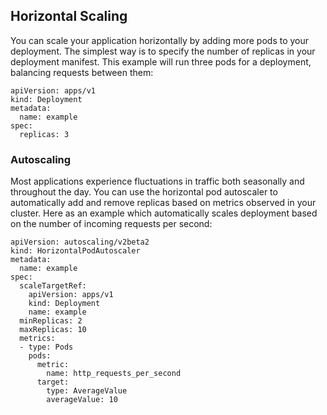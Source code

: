 
## Horizontal Scaling

You can scale your application horizontally by adding more pods to your
deployment. The simplest way is to specify the number of replicas in
your deployment manifest. This example will run three pods for a
deployment, balancing requests between them:

<div class="code panel pdl" style="border-width: 1px;">

<div class="codeContent panelContent pdl">

``` syntaxhighlighter-pre
apiVersion: apps/v1
kind: Deployment
metadata:
  name: example
spec:
  replicas: 3
```

</div>

</div>

### Autoscaling

Most applications experience fluctuations in traffic both seasonally and
throughout the day. You can use the horizontal pod autoscaler to
automatically add and remove replicas based on metrics observed in your
cluster. Here as an example which automatically scales deployment based
on the number of incoming requests per second:

<div class="code panel pdl" style="border-width: 1px;">

<div class="codeContent panelContent pdl">

``` syntaxhighlighter-pre
apiVersion: autoscaling/v2beta2
kind: HorizontalPodAutoscaler
metadata:
  name: example
spec:
  scaleTargetRef:
    apiVersion: apps/v1
    kind: Deployment
    name: example
  minReplicas: 2
  maxReplicas: 10
  metrics:
  - type: Pods
    pods:
      metric:
        name: http_requests_per_second
      target:
        type: AverageValue
        averageValue: 10
```

</div>

</div>
